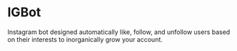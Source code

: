 # IGBot
Instagram bot designed automatically like, follow, and unfollow users based on their interests to inorganically grow your account.
